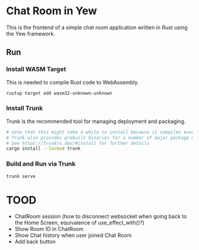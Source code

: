 # Chat Room in Yew

This is the frontend of a simple chat room application written in Rust using the Yew framework.

## Run

### Install WASM Target

This is needed to compile Rust code to WebAssembly.

```sh
rustup target add wasm32-unknown-unknown
```

### Install Trunk

Trunk is the recommended tool for managing deployment and packaging.

```sh
# note that this might take a while to install because it compiles everything from scratch
# Trunk also provides prebuilt binaries for a number of major package managers
# See https://trunkrs.dev/#install for further details
cargo install --locked trunk
```

### Build and Run via Trunk

```sh
trunk serve
```

# TOOD

- ChatRoom session (how to disconnect websocket when going back to the Home Screen, equivalence of use_effect_with()?)
- Show Room ID in ChatRoom
- Show Chat history when user joined Chat Room
- Add back button